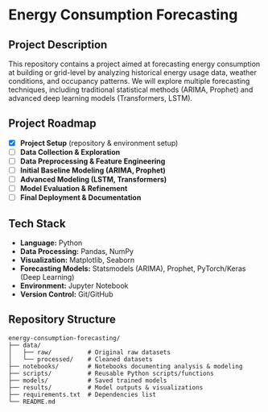 # Energy Consumption Forecasting

## Project Description
This repository contains a project aimed at forecasting energy consumption at building or grid-level by analyzing historical energy usage data, weather conditions, and occupancy patterns. We will explore multiple forecasting techniques, including traditional statistical methods (ARIMA, Prophet) and advanced deep learning models (Transformers, LSTM).

## Project Roadmap
- [x] **Project Setup** (repository & environment setup)
- [ ] **Data Collection & Exploration**
- [ ] **Data Preprocessing & Feature Engineering**
- [ ] **Initial Baseline Modeling (ARIMA, Prophet)**
- [ ] **Advanced Modeling (LSTM, Transformers)**
- [ ] **Model Evaluation & Refinement**
- [ ] **Final Deployment & Documentation**

## Tech Stack
- **Language:** Python
- **Data Processing:** Pandas, NumPy
- **Visualization:** Matplotlib, Seaborn
- **Forecasting Models:** Statsmodels (ARIMA), Prophet, PyTorch/Keras (Deep Learning)
- **Environment:** Jupyter Notebook
- **Version Control:** Git/GitHub

## Repository Structure
```plaintext
energy-consumption-forecasting/
├── data/
│   ├── raw/          # Original raw datasets
│   └── processed/    # Cleaned datasets
├── notebooks/        # Notebooks documenting analysis & modeling
├── scripts/          # Reusable Python scripts/functions
├── models/           # Saved trained models
├── results/          # Model outputs & visualizations
├── requirements.txt  # Dependencies list
└── README.md